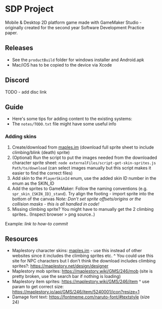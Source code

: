 # SDP Project

Mobile & Desktop 2D platform game made with GameMaker Studio - originally created for the second year Software Development Practice paper.

## Releases

- See the `productBuild` folder for windows installer and Android.apk
- Mac/iOS has to be copied to the device via Xcode

## Discord

TODO - add disc link

## Guide

- Here's some tips for adding content to the existing systems:
- The `notes/TODO.txt` file might have some useful info

### Adding skins

1. Create/download from [maples.im](maples.im) (download full sprite sheet to include climbing/blink (death) sprite)
2. (Optional) Run the script to put the images needed from the downloaded character sprite sheet:
   `node externalFiles/script-get-skin-sprites.js Path/to/download` (can select images manually but this script makes it easier to find the correct files)
3. Add skin to the `PlayerSkinId` enum, use the added skin ID number in the enum as the SKIN_ID
4. Add the sprites to GameMaker: Follow the naming conventions (e.g. `spr_skin_{SKIN_ID}_stand`).
   Try align the footing - import sprite into the bottom of the canvas
   _Note: Don't set sprite offsets/origins or the collision masks - this is all handled in code!_
5. Missing climbing sprite? You might have to manually get the 2 climbing sprites.. (Inspect browser > png source..)

Example: _link to how-to commit_

## Resources

- Maplestory character skins: [maples.im](maples.im) - use this instead of other websites since it includes the climbing sprites etc.
  ^ You could use this site for NPC characters but I don't think the download includes climbing sprites?: https://maplestory.net/design/designer
- Maplestory mob sprites: https://maplestory.wiki/GMS/246/mob (site is pretty broken, use the search bar if nothing is loading)
- Maplestory item sprites: https://maplestory.wiki/GMS/246/item
  ^ use param to get correct size: https://maplestory.io/api/GMS/246/item/5240001/icon?resize=1
- Damage font text: https://fontmeme.com/naruto-font/#textstyle (size 24)
